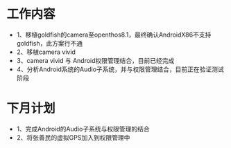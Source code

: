 # 工作内容
- 1、移植goldfish的camera至openthos8.1，最终确认AndroidX86不支持goldfish，此方案行不通
- 2、移植camera vivid
- 3、camera vivid 与 Android权限管理结合，目前已经完成
- 4、分析Android系统的Audio子系统，并与权限管理结合，目前正在验证测试阶段

# 下月计划
- 1、完成Android的Audio子系统与权限管理的结合
- 2、将张善民的虚拟GPS加入到权限管理中
